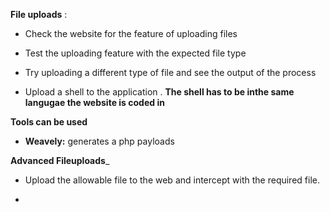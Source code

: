 __File uploads__ :

- Check the website for the feature of uploading files

- Test the uploading feature with the expected file type

- Try uploading a different type of file and see the output of the process

- Upload a shell to the application . __The shell has to be inthe same langugae the website is coded in__


__Tools can be used__


- __Weavely:__ generates a php payloads 


__Advanced Fileuploads___

- Upload the allowable file to the web and intercept with the required file.

- 
